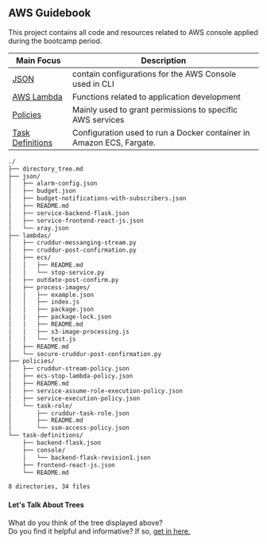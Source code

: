 ## AWS Guidebook

This project contains all code and resources related to AWS console applied during the bootcamp period.

| Main Focus       | Description                                              |
|------------------|----------------------------------------------------------|
| [JSON](json/README.md)             | contain configurations for the AWS Console used in CLI                     |
| [AWS Lambda](lambdas/README.md)        | Functions related to application development             |
| [Policies](policies/README.md)          | Mainly used to grant permissions to specific AWS services                     |
| [Task Definitions](task-definitions/README.md)  | Configuration used to run a Docker container in Amazon ECS, Fargate. |



```sh
./
├── directory_tree.md
├── json/
│   ├── alarm-config.json
│   ├── budget.json
│   ├── budget-notifications-with-subscribers.json
│   ├── README.md
│   ├── service-backend-flask.json
│   ├── service-frontend-react-js.json
│   └── xray.json
├── lambdas/
│   ├── cruddur-messanging-stream.py
│   ├── cruddur-post-confirmation.py
│   ├── ecs/
│   │   ├── README.md
│   │   └── stop-service.py
│   ├── outdate-post-confirm.py
│   ├── process-images/
│   │   ├── example.json
│   │   ├── index.js
│   │   ├── package.json
│   │   ├── package-lock.json
│   │   ├── README.md
│   │   ├── s3-image-processing.js
│   │   └── test.js
│   ├── README.md
│   └── secure-cruddur-post-confirmation.py
├── policies/
│   ├── cruddur-stream-policy.json
│   ├── ecs-stop-lambda-policy.json
│   ├── README.md
│   ├── service-assume-role-execution-policy.json
│   ├── service-execution-policy.json
│   └── task-role/
│       ├── cruddur-task-role.json
│       ├── README.md
│       └── ssm-access-policy.json
└── task-definitions/
    ├── backend-flask.json
    ├── console/
    │   └── backend-flask-revision1.json
    ├── frontend-react-js.json
    └── README.md

8 directories, 34 files
```

#### Let's Talk About Trees
What do you think of the tree displayed above? <br>
Do you find it helpful and informative?
If so, [get in here.](yaya_tree.md)